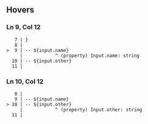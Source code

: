 ## Hovers
### Ln 9, Col 12
```marko
   7 | }
   8 |
>  9 | -- ${input.name}
     |            ^ (property) Input.name: string
  10 | -- ${input.other}
  11 |
```

### Ln 10, Col 12
```marko
   8 |
   9 | -- ${input.name}
> 10 | -- ${input.other}
     |            ^ (property) Input.other: string
  11 |
```

